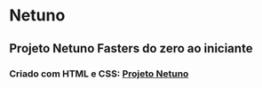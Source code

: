 # Netuno
 ## Projeto Netuno Fasters do zero ao iniciante
 ### Criado com HTML e CSS: <a href="https://ay88games.github.io/Netuno/Home_page.html">Projeto Netuno</a>
